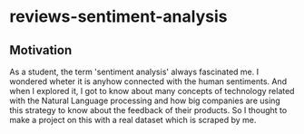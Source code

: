 # reviews-sentiment-analysis
## Motivation
As a student, the term 'sentiment analysis' always fascinated me. I wondered wheter it is anyhow connected with the human sentiments.
And when I explored it, I got to know about many concepts of technology related with the Natural Language processing and how big companies are using this strategy to know about the feedback of their products.
So I thought to make a project on this with a real dataset which is scraped by me.

## 
